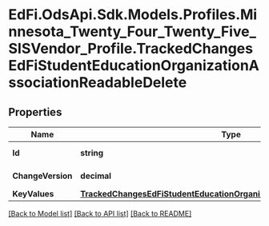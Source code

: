 # EdFi.OdsApi.Sdk.Models.Profiles.Minnesota_Twenty_Four_Twenty_Five_SISVendor_Profile.TrackedChangesEdFiStudentEducationOrganizationAssociationReadableDelete

## Properties

Name | Type | Description | Notes
------------ | ------------- | ------------- | -------------
**Id** | **string** | Resource identifier | [optional] 
**ChangeVersion** | **decimal** | Change version | [optional] 
**KeyValues** | [**TrackedChangesEdFiStudentEducationOrganizationAssociationReadableKey**](TrackedChangesEdFiStudentEducationOrganizationAssociationReadableKey.md) |  | [optional] 

[[Back to Model list]](../README.md#documentation-for-models) [[Back to API list]](../README.md#documentation-for-api-endpoints) [[Back to README]](../README.md)

